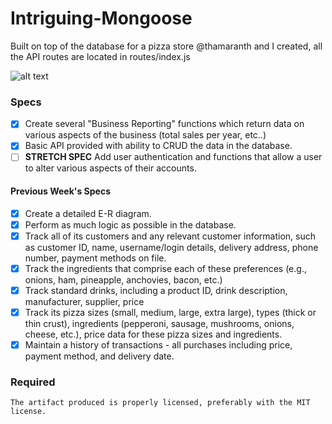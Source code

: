 # Intriguing-Mongoose

Built on top of the database for a pizza store @thamaranth and I created, all the API routes are located in routes/index.js

![alt text][diagram]

[diagram]: https://github.com/fryymann715/intriguing-mongoose/blob/master/E-R%20Diagram.png "E-R Diagram"

### Specs

- [x] Create several "Business Reporting" functions which return data on various aspects of the business (total sales per year, etc..)
- [x] Basic API provided with ability to CRUD the data in the database.
- [ ] __STRETCH SPEC__ Add user authentication and functions that allow a user to alter various aspects of their accounts.

#### Previous Week's Specs

- [x] Create a detailed E-R diagram.
- [x] Perform as much logic as possible in the database.
- [x] Track all of its customers and any relevant customer information, such as customer ID, name, username/login details, delivery address, phone number, payment methods on file.
- [x] Track the ingredients that comprise each of these preferences (e.g., onions, ham, pineapple, anchovies, bacon, etc.)
- [x] Track standard drinks, including a product ID, drink description, manufacturer, supplier, price
- [x] Track its pizza sizes (small, medium, large, extra large), types (thick or thin crust), ingredients (pepperoni, sausage, mushrooms, onions, cheese, etc.), price data for these pizza sizes and ingredients.
- [x] Maintain a history of transactions - all purchases including price, payment method, and delivery date.

### Required

    The artifact produced is properly licensed, preferably with the MIT license.
